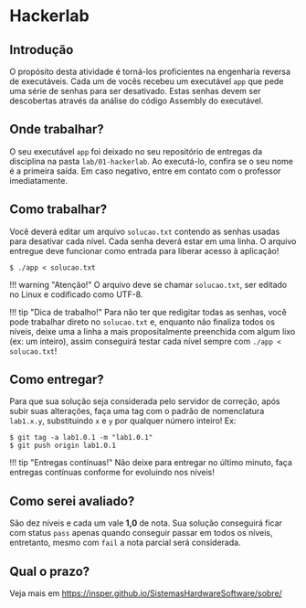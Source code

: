 # Hackerlab

## Introdução

O propósito desta atividade é torná-los proficientes na engenharia reversa de executáveis. Cada um de vocês recebeu um executável `app` que pede uma série de senhas para ser desativado. Estas senhas devem ser descobertas através da análise do código Assembly do executável.

## Onde trabalhar?

O seu executável `app` foi deixado no seu repositório de entregas da disciplina na pasta `lab/01-hackerlab`. Ao executá-lo, confira se o seu nome é a primeira saída. Em caso negativo, entre em contato com o professor imediatamente.

## Como trabalhar?

Você deverá editar um arquivo `solucao.txt` contendo as senhas usadas para desativar cada nível. Cada senha deverá estar em uma linha. O arquivo entregue deve funcionar como entrada para liberar acesso à aplicação!

<div class="termy">

```console
$ ./app < solucao.txt
```

</div>

!!! warning "Atenção!"
    O arquivo deve se chamar `solucao.txt`, ser editado no Linux e codificado como UTF-8.

!!! tip "Dica de trabalho!"
    Para não ter que redigitar todas as senhas, você pode trabalhar direto no `solucao.txt` e, enquanto não finaliza todos os níveis, deixe uma a linha a mais propositalmente preenchida com algum lixo (ex: um inteiro), assim conseguirá testar cada nível sempre com `./app < solucao.txt`!

## Como entregar?

Para que sua solução seja considerada pelo servidor de correção, após subir suas alterações, faça uma tag com o padrão de nomenclatura `lab1.x.y`, substituindo `x` e `y` por qualquer número inteiro! Ex:

<div class="termy">

```console
$ git tag -a lab1.0.1 -m "lab1.0.1"
$ git push origin lab1.0.1
```

</div>

!!! tip "Entregas contínuas!"
    Não deixe para entregar no último minuto, faça entregas contínuas conforme for evoluindo nos níveis!

## Como serei avaliado?

São dez níveis e cada um vale **1,0** de nota. Sua solução conseguirá ficar com status `pass` apenas quando conseguir passar em todos os níveis, entretanto, mesmo com `fail` a nota parcial será considerada.

## Qual o prazo?

Veja mais em https://insper.github.io/SistemasHardwareSoftware/sobre/
